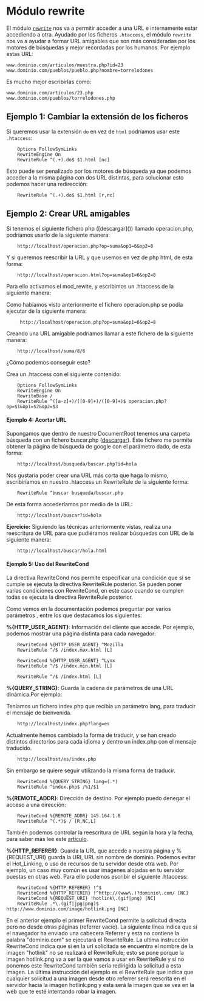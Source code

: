 # Módulo rewrite

El módulo [`rewrite`](http://httpd.apache.org/docs/current/mod/mod_rewrite.html) nos va a permitir acceder a una URL e internamente estar accediendo a otra. Ayudado por los ficheros `.htaccess`, el módulo `rewrite` nos va a ayudar a formar URL amigables que son más consideradas por los motores de búsquedas y mejor recordadas por los humanos. Por ejemplo estas URL:

	www.dominio.com/articulos/muestra.php?id=23
	www.dominio.com/pueblos/pueblo.php?nombre=torrelodones

Es mucho mejor escribirlas como:

	www.dominio.com/articulos/23.php
	www.dominio.com/pueblos/torrelodones.php

## Ejemplo 1: Cambiar la extensión de los ficheros

Si queremos usar la extensión `do` en vez de `html` podríamos usar este `.htaccess`:

        Options FollowSymLinks
        RewriteEngine On
        RewriteRule ^(.+).do$ $1.html [nc]

Esto puede ser penalizado por los motores de búsqueda ya que podemos acceder a la misma página con dos URL distintas, para solucionar esto podemos hacer una redirección:

        RewriteRule ^(.+).do$ $1.html [r,nc]

## Ejemplo 2: Crear URL amigables

Si tenemos el siguiente fichero php ([descargar](<php class="txt"></php>)) llamado operacion.php, podríamos usarlo de la siguiente manera:

        http://localhost/operacion.php?op=suma&op1=6&op2=8

Y si queremos reescribir la URL y que usemos en vez de php html, de esta forma:

        http://localhost/operacion.html?op=suma&op1=6&op2=8

Para ello activamos el mod_rewite, y escribimos un .htaccess de la siguiente manera:

Como habíamos visto anteriormente el fichero operacion.php se podía ejecutar de la siguiente manera:

         http://localhost/operacion.php?op=suma&op1=6&op2=8

Creando una URL amigable podríamos llamar a este fichero de la siguiente manera:

        http://localhost/suma/8/6

¿Cómo podemos conseguir esto?

Crea un .htaccess con el siguiente contenido:

        Options FollowSymLinks
        RewriteEngine On
        RewriteBase /
        RewriteRule ^([a-z]+)/([0-9]+)/([0-9]+)$ operacion.php?op=$1&op1=$2&op2=$3

#### Ejemplo 4: Acortar URL

Supongamos que dentro de nuestro DocumentRoot tenemos una carpeta búsqueda con un fichero buscar.php ([descargar](http://informatica.gonzalonazareno.org/plataforma/file.php/40/buscar.txt)). Este fichero me permite obtener la página de búsqueda de google con el parámetro dado, de esta forma:

        http://localhost/busqueda/buscar.php?id=hola

Nos gustaría poder crear una URL más corta que haga lo mismo, escribiríamos en nuestro .htaccess un RewriteRule de la siguiente forma:

        RewriteRule ^buscar busqueda/buscar.php

De esta forma accederíamos por medio de la URL:

        http://localhost/buscar?id=hola

**Ejercicio:** Siguiendo las técnicas anteriormente vistas, realiza una reescritura de URL para que pudiéramos realizar búsquedas con URL de la siguiente manera:

        http://localhost/buscar/hola.html

#### Ejemplo 5: Uso del RewriteCond

La directiva RewriteCond nos permite especificar una condición que si se cumple se ejecuta la directiva RewriteRule posterior. Se pueden poner varias condiciones con RewriteCond, en este caso cuando se cumplen todas se ejecuta la directiva RewriteRule posterior.

Como vemos en la documentación podemos preguntar por varios parámetros , entre los que destacamos los siguientes:

**%{HTTP_USER_AGENT}**: Información del cliente que accede.
Por ejemplo, podemos mostrar una página distinta para cada navegador:

        RewriteCond %{HTTP_USER_AGENT} ^Mozilla
        RewriteRule ^/$ /index.max.html [L]

        RewriteCond %{HTTP_USER_AGENT} ^Lynx
        RewriteRule ^/$ /index.min.html [L]

        RewriteRule ^/$ /index.html [L]

**%{QUERY_STRING}**: Guarda la cadena de parámetros de una URL dinámica.Por ejemplo:

Teníamos un fichero index.php que recibía un parámetro lang, para traducir el mensaje de bienvenida.

        http://localhost/index.php?lang=es

Actualmente hemos cambiado la forma de traducir, y se han creado distintos directorios para cada idioma y dentro un index.php con el mensaje traducido.

        http://localhost/es/index.php

Sin embargo se quiere seguir utilizando la misma forma de traducir.

        RewriteCond %{QUERY_STRING} lang=(.*)
        RewriteRule ^index.php$ /%1/$1

**%{REMOTE_ADDR}**: Dirección de destino. Por ejemplo puedo denegar el acceso a una dirección:

        RewriteCond %{REMOTE_ADDR} 145.164.1.8
        RewriteRule ^(.*)$ / [R,NC,L]

También podemos controlar la reescritura de URL según la hora y la fecha, para saber más lee este [artículo](http://www.askapache.com/htaccess/time_hour-rewritecond-time.html).

**%{HTTP_REFERER}**: Guarda la URL que accede a nuestra página y %{REQUEST_URI} guarda la URI, URL sin nombre de dominio. Podemos evitar el Hot_Linking, o uso de recursos de tu servidor desde otra web. Por ejemplo, un caso muy común es usar imágenes alojadas en tu servidor puestas en otras web. Para ello podemos escribir el siguiente .htaccess:

        RewriteCond %{HTTP_REFERER} !^$
        RewriteCond %{HTTP_REFERER} !^http://(www\.)?dominio\.com/ [NC]
        RewriteCond %{REQUEST_URI} !hotlink\.(gif|png) [NC]
        RewriteRule .*\.(gif|jpg|png)$ http://www.dominio.com/image/hotlink.png [NC]

En el anterior ejemplo el primer RewriteCond permite la solicitud directa pero no desde otras páginas (referrer vacío). La siguiente línea indica que si el navegador ha enviado una cabecera Referrer y esta no contiene la palabra "dominio.com" se ejecutará el RewriteRule. La ultima instrucción RewriteCond indica que si en la url solicitada se encuentra el nombre de la imagen "hotlink" no se realizará el RewriteRule; esto se pone porque la imagen hotlink.png va a ser la que vamos a usar en RewriteRule y si no ponemos este RewriteCond también sería redirigida la solicitud a esta imagen. La última instrucción del ejemplo es el RewriteRule que indica que cualquier solicitud a una imagen desde otro referrer será reescrita en el servidor hacia la imagen hotlink.png y esta será la imagen que se vea en la web que te esté intentando robar la imagen.